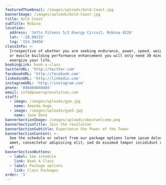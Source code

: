 ```yaml
---
featuredThumbnail: /images/uploads/Gold-Coast.jpg
bannerImage: /images/uploads/Gold-Coast.jpg
title: Gold Coast
subTitle: Robina
location:
  address: 'Jetts Fitness 5/2 Energy Circuit, Robina 4226'
  lat: '-28.09215'
  lng: '153.39456'
classInfo: >-
  Irrespective of whether you are seeking endurance, power, speed, weight loss,
  or muscle building performance enhancement you will only need 30 minutes to
  energize your life.
bookingLink: book-a-class
twitterURL: 'http://twitter.com'
facebookURL: 'http://facebook.com'
linkedinURL: 'http://linkedin.com'
instagramURL: 'http://instagram.com'
phone: '040404040404'
email: info@poweruprevolution.com
staff:
  - image: /images/uploads/gym.jpg
    name: Amanda Hugo
  - image: /images/uploads/gym3.jpg
    name: Jane Dona
bannerSectionImage: /images/uploads/aboutwelcome.png
bannerSectionTitle: Join the revolution
bannerSectionSubtitle: Experience the Power of the Tower
bannerSectionContent: >-
  See the schedule or select from our package options lorem ipsum dolor sit
  amet, consectetur adipiscing elit, sed do eiusmod tempor incididunt ut labore
  et
bannerSectionButtons:
  - label: See schedule
    link: Book A Class
  - label: Package options
    link: Class Packages
order: '1'
---
```



